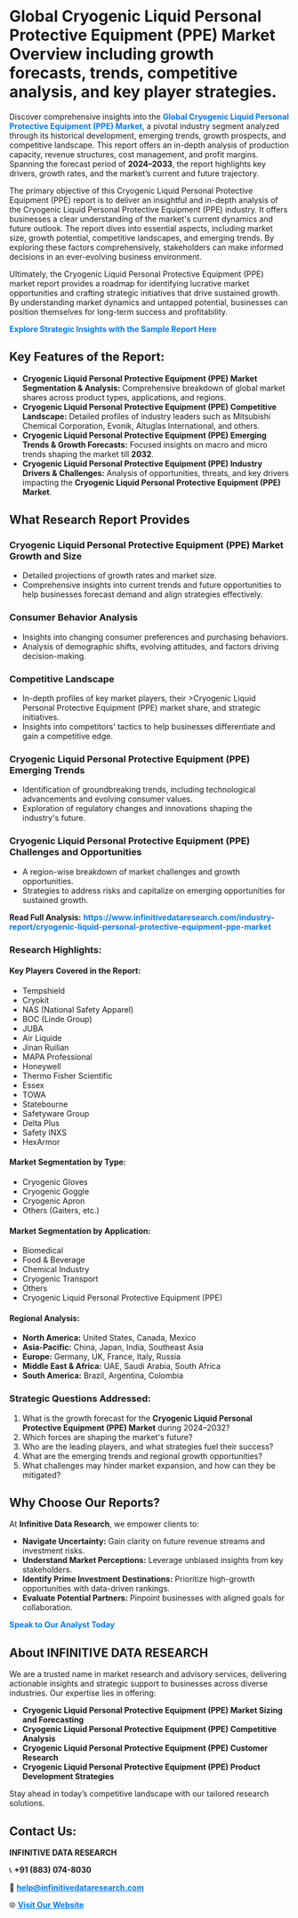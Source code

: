 <h1>Global Cryogenic Liquid Personal Protective Equipment (PPE) Market Overview including growth forecasts, trends, competitive analysis, and key player strategies.</h1>
<p>
Discover comprehensive insights into the 
<a href="https://www.infinitivedataresearch.com/industry-report/cryogenic-liquid-personal-protective-equipment-ppe-market" rel="dofollow" style="color: #007BFF; text-decoration: none;"><strong>Global Cryogenic Liquid Personal Protective Equipment (PPE) Market</strong></a>, a pivotal industry segment analyzed through its historical development, emerging trends, growth prospects, and competitive landscape. This report offers an in-depth analysis of production capacity, revenue structures, cost management, and profit margins. Spanning the forecast period of <strong>2024–2033</strong>, the report highlights key drivers, growth rates, and the market’s current and future trajectory.
</p>
<p>
The primary objective of this Cryogenic Liquid Personal Protective Equipment (PPE) report is to deliver an insightful and in-depth analysis of the Cryogenic Liquid Personal Protective Equipment (PPE) industry. It offers businesses a clear understanding of the market's current dynamics and future outlook. The report dives into essential aspects, including market size, growth potential, competitive landscapes, and emerging trends. By exploring these factors comprehensively, stakeholders can make informed decisions in an ever-evolving business environment.
</p>
<p>
Ultimately, the Cryogenic Liquid Personal Protective Equipment (PPE) market report provides a roadmap for identifying lucrative market opportunities and crafting strategic initiatives that drive sustained growth. By understanding market dynamics and untapped potential, businesses can position themselves for long-term success and profitability.
</p>
<p>
<a href="https://www.infinitivedataresearch.com/request-sample/reportId=102584" style="color: #007BFF; text-decoration: none;"><strong>Explore Strategic Insights with the Sample Report Here</strong></a>
</p>

<h2>Key Features of the Report:</h2>
<ul>
<li><strong>Cryogenic Liquid Personal Protective Equipment (PPE) Market Segmentation & Analysis:</strong> Comprehensive breakdown of global market shares across product types, applications, and regions.</li>
<li><strong>Cryogenic Liquid Personal Protective Equipment (PPE) Competitive Landscape:</strong> Detailed profiles of industry leaders such as Mitsubishi Chemical Corporation, Evonik, Altuglas International, and others.</li>
<li><strong>Cryogenic Liquid Personal Protective Equipment (PPE) Emerging Trends & Growth Forecasts:</strong> Focused insights on macro and micro trends shaping the market till <strong>2032</strong>.</li>
<li><strong>Cryogenic Liquid Personal Protective Equipment (PPE) Industry Drivers & Challenges:</strong> Analysis of opportunities, threats, and key drivers impacting the <strong>Cryogenic Liquid Personal Protective Equipment (PPE) Market</strong>.</li>
</ul>

<h2>What Research Report Provides</h2>
<h3>Cryogenic Liquid Personal Protective Equipment (PPE) Market Growth and Size</h3>
<ul>
<li>Detailed projections of growth rates and market size.</li>
<li>Comprehensive insights into current trends and future opportunities to help businesses forecast demand and align strategies effectively.</li>
</ul>

<h3>Consumer Behavior Analysis</h3>
<ul>
<li>Insights into changing consumer preferences and purchasing behaviors.</li>
<li>Analysis of demographic shifts, evolving attitudes, and factors driving decision-making.</li>
</ul>

<h3>Competitive Landscape</h3>
<ul>
<li>In-depth profiles of key market players, their >Cryogenic Liquid Personal Protective Equipment (PPE) market share, and strategic initiatives.</li>
<li>Insights into competitors' tactics to help businesses differentiate and gain a competitive edge.</li>
</ul>

<h3>Cryogenic Liquid Personal Protective Equipment (PPE) Emerging Trends</h3>
<ul>
<li>Identification of groundbreaking trends, including technological advancements and evolving consumer values.</li>
<li>Exploration of regulatory changes and innovations shaping the industry's future.</li>
</ul>

<h3>Cryogenic Liquid Personal Protective Equipment (PPE) Challenges and Opportunities</h3>
<ul>
<li>A region-wise breakdown of market challenges and growth opportunities.</li>
<li>Strategies to address risks and capitalize on emerging opportunities for sustained growth.</li>
</ul>
<p><strong>Read Full Analysis:</strong> <a href="https://www.infinitivedataresearch.com/industry-report/cryogenic-liquid-personal-protective-equipment-ppe-market" rel="dofollow" style="color: #007BFF; text-decoration: none;"><strong>https://www.infinitivedataresearch.com/industry-report/cryogenic-liquid-personal-protective-equipment-ppe-market</strong></a></p>
<h3>Research Highlights:</h3>
<h4>Key Players Covered in the Report:</h4>
<ul><li>Tempshield</li><li>Cryokit</li><li>NAS (National Safety Apparel)</li><li>BOC (Linde Group)</li><li>JUBA</li><li>Air Liquide</li><li>Jinan Ruilian</li><li>MAPA Professional</li><li>Honeywell</li><li>Thermo Fisher Scientific</li><li>Essex</li><li>TOWA</li><li>Statebourne</li><li>Safetyware Group</li><li>Delta Plus</li><li>Safety INXS</li><li>HexArmor</li></ul>
<h4>Market Segmentation by Type:</h4>
<ul><li>Cryogenic Gloves</li><li>Cryogenic Goggle</li><li>Cryogenic Apron</li><li>Others (Gaiters, etc.)</li></ul>
<h4>Market Segmentation by Application:</h4>
<ul><li>Biomedical</li><li>Food &amp; Beverage</li><li>Chemical Industry</li><li>Cryogenic Transport</li><li>Others</li><li>Cryogenic Liquid Personal Protective Equipment (PPE)</li></ul>

<h4>Regional Analysis:</h4>
<ul>
<li><strong>North America:</strong> United States, Canada, Mexico</li>
<li><strong>Asia-Pacific:</strong> China, Japan, India, Southeast Asia</li>
<li><strong>Europe:</strong> Germany, UK, France, Italy, Russia</li>
<li><strong>Middle East & Africa:</strong> UAE, Saudi Arabia, South Africa</li>
<li><strong>South America:</strong> Brazil, Argentina, Colombia</li>
</ul>

<h3>Strategic Questions Addressed:</h3>
<ol>
<li>What is the growth forecast for the <strong>Cryogenic Liquid Personal Protective Equipment (PPE) Market</strong> during 2024–2032?</li>
<li>Which forces are shaping the market's future?</li>
<li>Who are the leading players, and what strategies fuel their success?</li>
<li>What are the emerging trends and regional growth opportunities?</li>
<li>What challenges may hinder market expansion, and how can they be mitigated?</li>
</ol>

<h2>Why Choose Our Reports?</h2>
<p>At <strong>Infinitive Data Research</strong>, we empower clients to:</p>
<ul>
<li><strong>Navigate Uncertainty:</strong> Gain clarity on future revenue streams and investment risks.</li>
<li><strong>Understand Market Perceptions:</strong> Leverage unbiased insights from key stakeholders.</li>
<li><strong>Identify Prime Investment Destinations:</strong> Prioritize high-growth opportunities with data-driven rankings.</li>
<li><strong>Evaluate Potential Partners:</strong> Pinpoint businesses with aligned goals for collaboration.</li>
</ul>
<p><a href="https://www.infinitivedataresearch.com/industry-report/cryogenic-liquid-personal-protective-equipment-ppe-market" rel="dofollow" style="color: #007BFF; text-decoration: none;"><strong>Speak to Our Analyst Today</strong></a></p>

<h2>About INFINITIVE DATA RESEARCH</h2>
<p>We are a trusted name in market research and advisory services, delivering actionable insights and strategic support to businesses across diverse industries. Our expertise lies in offering:</p>
<ul>
<li><strong>Cryogenic Liquid Personal Protective Equipment (PPE) Market Sizing and Forecasting</strong></li>
<li><strong>Cryogenic Liquid Personal Protective Equipment (PPE) Competitive Analysis</strong></li>
<li><strong>Cryogenic Liquid Personal Protective Equipment (PPE) Customer Research</strong></li>
<li><strong>Cryogenic Liquid Personal Protective Equipment (PPE) Product Development Strategies</strong></li>
</ul>
<p>Stay ahead in today’s competitive landscape with our tailored research solutions.</p>

<h2>Contact Us:</h2>
<p><strong>INFINITIVE DATA RESEARCH</strong></p>
<p>📞 <strong>+91 (883) 074-8030</strong></p>
<p>📧 <strong><a href="mailto:help@infinitivedataresearch.com" style="color: #007BFF;">help@infinitivedataresearch.com</a></strong></p>
<p>🌐 <strong><a href="https://www.infinitivedataresearch.com" rel="dofollow" style="color: #007BFF;">Visit Our Website</a></strong></p>